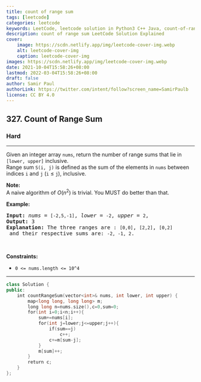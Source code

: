 ```yaml
---
title: count of range sum
tags: [leetcode]
categories: leetcode
keywords: LeetCode, leetcode solution in Python3 C++ Java, count-of-range-sum solution
description: count of range sum LeetCode Solution Explained
cover:
    image: https://scdn.netlify.app/img/leetcode-cover-img.webp
    alt: leetcode-cover-img
    caption: leetcode-cover-img
images: https://scdn.netlify.app/img/leetcode-cover-img.webp
date: 2021-10-04T15:58:26+08:00
lastmod: 2022-03-04T15:58:26+08:00
draft: false
author: Samir Paul
authorLink: https://twitter.com/intent/follow?screen_name=SamirPaulb
license: CC BY 4.0
---
```



<h2>327. Count of Range Sum</h2><h3>Hard</h3><hr><div><p>Given an integer array <code>nums</code>, return the number of range sums that lie in <code>[lower, upper]</code> inclusive.<br>
Range sum <code>S(i, j)</code> is defined as the sum of the elements in <code>nums</code> between indices <code>i</code> and <code>j</code> (<code>i</code> ≤ <code>j</code>), inclusive.</p>

<p><b>Note:</b><br>
A naive algorithm of <i>O</i>(<i>n</i><sup>2</sup>) is trivial. You MUST do better than that.</p>

<p><b>Example:</b></p>

<pre><strong>Input: </strong><i>nums</i> = <code>[-2,5,-1]</code>, <i>lower</i> = <code>-2</code>, <i>upper</i> = <code>2</code>,
<strong>Output: </strong>3 
<strong>Explanation: </strong>The three ranges are : <code>[0,0]</code>, <code>[2,2]</code>, <code>[0,2]</code> and their respective sums are: <code>-2, -1, 2</code>.
</pre>
<p>&nbsp;</p>
<p><strong>Constraints:</strong></p>

<ul>
	<li><code>0 &lt;= nums.length &lt;= 10^4</code></li>
</ul>
</div>

---




```cpp
class Solution {
public:
    int countRangeSum(vector<int>& nums, int lower, int upper) {
        map<long long, long long> m;
        long long n=nums.size(),c=0,sum=0;
        for(int i=0;i<n;i++){
            sum+=nums[i];
            for(int j=lower;j<=upper;j++){
                if(sum==j)
                    c++;
                c+=m[sum-j];
            }
            m[sum]++;
        }
        return c;
    }
};

```
